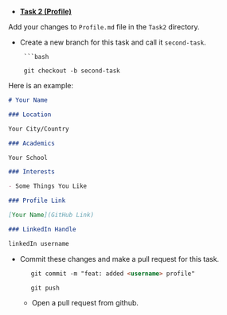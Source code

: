 
- [**Task 2 (Profile)**](./Task2/README.md) 

Add your changes to `Profile.md` file in the `Task2` directory. 

 
 - Create a new branch for this task and call it `second-task`.

        ```bash

        git checkout -b second-task
Here is an example:

```markdown
# Your Name

### Location

Your City/Country

### Academics

Your School

### Interests

- Some Things You Like

### Profile Link

[Your Name](GitHub Link)

### LinkedIn Handle

linkedIn username
```

- Commit these changes and make a pull request for this task.
     ```markdown
        git commit -m "feat: added <username> profile"

        git push
    ```
    - Open a pull request from github.
